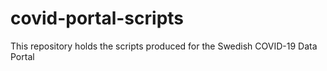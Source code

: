 # covid-portal-scripts
This repository holds the scripts produced for the Swedish COVID-19 Data Portal
